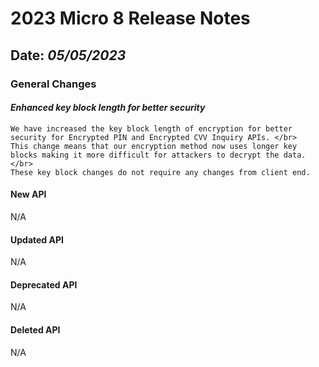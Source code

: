 # 2023 Micro 8 Release Notes

## Date: *05/05/2023*

### General Changes

  #### *Enhanced key block length for better security*
 
    We have increased the key block length of encryption for better security for Encrypted PIN and Encrypted CVV Inquiry APIs. </br>
    This change means that our encryption method now uses longer key blocks making it more difficult for attackers to decrypt the data. </br>
    These key block changes do not require any changes from client end.


#### New API

N/A

#### Updated API

N/A

#### Deprecated API

N/A

#### Deleted API

N/A

